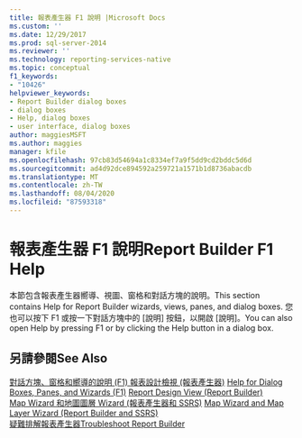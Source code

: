 ```yaml
---
title: 報表產生器 F1 說明 |Microsoft Docs
ms.custom: ''
ms.date: 12/29/2017
ms.prod: sql-server-2014
ms.reviewer: ''
ms.technology: reporting-services-native
ms.topic: conceptual
f1_keywords:
- "10426"
helpviewer_keywords:
- Report Builder dialog boxes
- dialog boxes
- Help, dialog boxes
- user interface, dialog boxes
author: maggiesMSFT
ms.author: maggies
manager: kfile
ms.openlocfilehash: 97cb83d54694a1c8334ef7a9f5dd9cd2bddc5d6d
ms.sourcegitcommit: ad4d92dce894592a259721a1571b1d8736abacdb
ms.translationtype: MT
ms.contentlocale: zh-TW
ms.lasthandoff: 08/04/2020
ms.locfileid: "87593318"
---
```

# <a name="report-builder-f1-help"></a><span data-ttu-id="1afd1-102">報表產生器 F1 說明</span><span class="sxs-lookup"><span data-stu-id="1afd1-102">Report Builder F1 Help</span></span>
  <span data-ttu-id="1afd1-103">本節包含報表產生器嚮導、視圖、窗格和對話方塊的說明。</span><span class="sxs-lookup"><span data-stu-id="1afd1-103">This section contains Help for Report Builder wizards, views, panes, and dialog boxes.</span></span> <span data-ttu-id="1afd1-104">您也可以按下 F1 或按一下對話方塊中的 [說明] 按鈕，以開啟 [說明]。</span><span class="sxs-lookup"><span data-stu-id="1afd1-104">You can also open Help by pressing F1 or by clicking the Help button in a dialog box.</span></span>  
  
## <a name="see-also"></a><span data-ttu-id="1afd1-105">另請參閱</span><span class="sxs-lookup"><span data-stu-id="1afd1-105">See Also</span></span>  
 <span data-ttu-id="1afd1-106">[對話方塊、窗格和嚮導的說明 (F1) ](../report-builder-help-for-dialog-boxes-panes-and-wizards.md) [報表設計檢視 &#40;報表產生器&#41;](report-design-view-report-builder.md) </span><span class="sxs-lookup"><span data-stu-id="1afd1-106">[Help for Dialog Boxes, Panes, and Wizards (F1)](../report-builder-help-for-dialog-boxes-panes-and-wizards.md) [Report Design View &#40;Report Builder&#41;](report-design-view-report-builder.md) </span></span>  
 <span data-ttu-id="1afd1-107">[Map Wizard 和地圖圖層 Wizard &#40;報表產生器和 SSRS&#41;](../report-design/map-wizard-and-map-layer-wizard-report-builder-and-ssrs.md) </span><span class="sxs-lookup"><span data-stu-id="1afd1-107">[Map Wizard and Map Layer Wizard &#40;Report Builder and SSRS&#41;](../report-design/map-wizard-and-map-layer-wizard-report-builder-and-ssrs.md) </span></span>  
 [<span data-ttu-id="1afd1-108">疑難排解報表產生器</span><span class="sxs-lookup"><span data-stu-id="1afd1-108">Troubleshoot Report Builder</span></span>](../troubleshoot-report-builder.md)  
  
  
